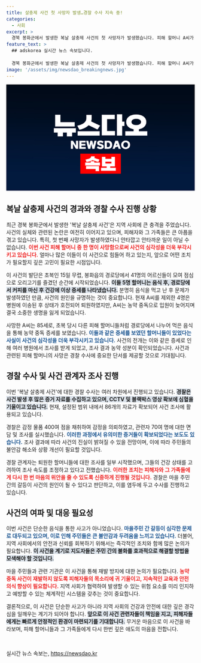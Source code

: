 ```yaml
---
title: 살충제 사건 첫 사망자 발생…경찰 수사 지속 중!
categories:
  - 사회
excerpt: >
  경북 봉화군에서 발생한 복날 살충제 사건의 첫 사망자가 발생했습니다. 피해 할머니 A씨가 농약 중독으로 입원 10일 만에 숨지며, 경찰은 사건의 원인과 관련자 조사에 본격 착수했습니다. 사건의 진실이 밝혀질까요?
feature_text: >
  ## adskorea 실시간 뉴스 속보입니다.

  경북 봉화군에서 발생한 복날 살충제 사건의 첫 사망자가 발생했습니다. 피해 할머니 A씨가 농약 중독으로 입원 10일 만에 숨지며, 경찰은 사건의 원인과 관련자 조사에 본격 착수했습니다. 사건의 진실이 밝혀질까요?
image: '/assets/img/newsdao_breakingnews.jpg'
---
```


<p><img src="/assets/img/newsdao_breakingnews.jpg" alt="adskorea 속보" /></p>

<h2 data-ke-size="size26">복날 살충제 사건의 경과와 경찰 수사 진행 상황</h2>

<p data-ke-size="size16">최근 경북 봉화군에서 발생한 '복날 살충제 사건'은 지역 사회에 큰 충격을 주었습니다. 사건의 실체와 관련된 논란은 여전히 이어지고 있으며, 피해자와 그 가족들은 큰 아픔을 겪고 있습니다. 특히, 첫 번째 사망자가 발생하였다니 안타깝고 안타까운 일이 아닐 수 없습니다. <b><span style="color: #ee2323;">이번 사건 피해 할머니 중 한 명이 사망함으로써 사건의 심각성을 더욱 부각시키고 있습니다.</span></b> 얼마나 많은 이들이 이 사건으로 힘들어 하고 있는지, 앞으로 어떤 조치가 필요할지 깊은 고민이 필요한 시점입니다.</p>

<p data-ke-size="size16">이 사건의 발단은 초복인 15일 무렵, 봉화읍의 경로당에서 41명의 어르신들이 모여 점심으로 오리고기를 즐겼던 순간에 시작되었습니다. <b><span style="background-color: #21538527;">이들 5명 할머니는 음식 후, 경로당에서 커피를 마신 후 건강에 이상 증세를 나타냈습니다.</span></b> 분명히 음식을 먹고 난 후 문제가 발생하였던 만큼, 사건의 원인을 규명하는 것이 중요합니다. 현재 A씨를 제외한 4명은 병원에 이송된 후 상태가 호전되어 퇴원하였지만, A씨는 농약 중독으로 입원이 늦어지며 결국 소중한 생명을 잃게 되었습니다.</p>

<p data-ke-size="size16">사망한 A씨는 85세로, 초복 당시 다른 피해 할머니들처럼 경로당에서 나누어 먹은 음식을 통해 농약 중독 증세를 보였습니다. <b><span style="color: #1a5490;">이들과 같은 증세를 보였던 할머니들이 있었다는 사실이 사건의 심각성을 더욱 부각시키고 있습니다.</span></b> 사건의 전개는 이와 같은 증세로 인해 여러 병원에서 조사를 받게 되었고, 조사 결과 농약 성분이 확인되었습니다. 사건과 관련된 피해 할머니의 사망은 경찰 수사에 중요한 단서를 제공할 것으로 기대됩니다.</p>

<h2 data-ke-size="size26">경찰 수사 및 사건 관계자 조사 진행</h2>

<p data-ke-size="size16">이번 '복날 살충제 사건'에 대한 경찰 수사는 여러 차원에서 진행되고 있습니다. <b><span style="background-color: #21538527;">경찰은 사건 발생 후 많은 증거 자료를 수집하고 있으며, CCTV 및 블랙박스 영상 확보에 심혈을 기울이고 있습니다.</span></b> 현재, 설정된 범위 내에서 86개의 자료가 확보되어 사건 조사에 활용되고 있습니다.</p>

<p data-ke-size="size16">경찰은 감정 물품 400여 점을 채취하여 감정을 의뢰하였고, 관련자 70여 명에 대한 면담 및 조사를 실시했습니다. <b><span style="color: #1a5490;">이러한 과정에서 유의미한 증거들이 확보되었다는 보도도 있습니다.</span></b> 조사 결과에 따라 사건의 진실이 밝혀질 수 있을 전망이며, 이에 따라 주민들의 불안감 해소와 상황 개선이 필요할 것입니다.</p>

<p data-ke-size="size16">경찰 관계자는 퇴원한 할머니들에 대한 조사를 일부 시작했으며, 그들의 건강 상태를 고려하여 조사 속도를 조정하고 있다고 전했습니다. <b><span style="color: #ee2323;">이러한 조치는 피해자와 그 가족들에게 다시 한 번 마음의 위안을 줄 수 있도록 신중하게 진행될 것입니다.</span></b> 경찰은 마을 주민 간의 갈등이 사건의 원인이 될 수 있다고 판단하고, 이를 염두에 두고 수사를 진행하고 있습니다.</p>

<h2 data-ke-size="size26">사건의 여파 및 대응 필요성</h2>

<p data-ke-size="size16">이번 사건은 단순한 음식을 통한 사고가 아니었습니다. <b><span style="color: #1a5490;">마을주민 간 갈등이 심각한 문제로 대두되고 있으며, 이로 인해 주민들은 큰 불안감과 두려움을 느끼고 있습니다.</span></b> 더불어, 지역 사회에서의 안전과 신뢰를 회복하기 위해서는 즉각적인 조치와 함께 많은 논의가 필요합니다. <b><span style="background-color: #21538527;">이 사건을 계기로 지도자들은 주민 간의 불화를 효과적으로 해결할 방법을 모색해야 할 것입니다.</span></b></p>

<p data-ke-size="size16">마을 주민들과 관련 기관은 이 사건을 통해 재발 방지에 대한 논의가 필요합니다. <b><span style="color: #ee2323;">농약 중독 사건이 재발하지 않도록 피해자들의 목소리에 귀 기울이고, 지속적인 교육과 안전 의식 향상이 필요합니다.</span></b> 지역 사회가 협력하여 발생할 수 있는 위험 요소를 미리 인지하고 예방할 수 있는 체계적인 시스템을 갖추는 것이 중요합니다.</p>

<p data-ke-size="size16">결론적으로, 이 사건은 단순한 사고가 아니라 지역 사회의 건강과 안전에 대한 깊은 경각심을 일깨우는 계기가 되어야 합니다. <b><span style="background-color: #21538527;">앞으로 이 사건 관련자들이 책임을 지고, 피해자들에게는 빠르게 안정적인 환경이 마련되기를 기대합니다.</span></b> 무거운 마음으로 이 사건을 바라보며, 피해 할머니들과 그 가족들에게 다시 한번 깊은 애도의 마음을 전합니다.</p>

<p data-ke-size="size16">&nbsp;</p>
실시간 뉴스 속보는, <a href="https://newsdao.kr" rel="dofollow">https://newsdao.kr</a>



